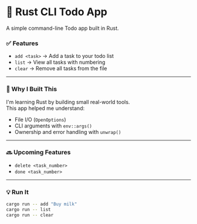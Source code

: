 # 📝 Rust CLI Todo App

A simple command-line Todo app built in Rust.

### ✅ Features
- `add <task>` → Add a task to your todo list
- `list` → View all tasks with numbering
- `clear` → Remove all tasks from the file

---

### 🧠 Why I Built This

I'm learning Rust by building small real-world tools.  
This app helped me understand:
- File I/O (`OpenOptions`)
- CLI arguments with `env::args()`
- Ownership and error handling with `unwrap()`

---

### 🔜 Upcoming Features
- `delete <task_number>`
- `done <task_number>`

---

### 💡 Run It

```bash
cargo run -- add "Buy milk"
cargo run -- list
cargo run -- clear
